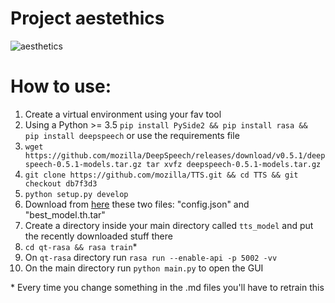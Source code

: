 # Project aestethics

![aesthetics](https://psychonautgirl.space/images/interface.png)

# How to use:

1. Create a virtual environment using your fav tool
2. Using a Python >= 3.5 `pip install PySide2 && pip install rasa && pip install deepspeech` or use the requirements file
3. `wget https://github.com/mozilla/DeepSpeech/releases/download/v0.5.1/deepspeech-0.5.1-models.tar.gz
tar xvfz deepspeech-0.5.1-models.tar.gz`
4. `git clone https://github.com/mozilla/TTS.git && cd TTS && git checkout db7f3d3`
5. `python setup.py develop`
6. Download from [here](https://drive.google.com/drive/folders/1GU8WGix98WrR3ayjoiirmmbLUZzwg4n0) these two files: "config.json" and "best_model.th.tar"
7. Create a directory inside your main directory called `tts_model` and put the recently downloaded stuff there
8. `cd qt-rasa && rasa train`\*
9. On `qt-rasa` directory run `rasa run --enable-api -p 5002 -vv`
10. On the main directory run `python main.py` to open the GUI

\* Every time you change something in the .md files you'll have to retrain this

